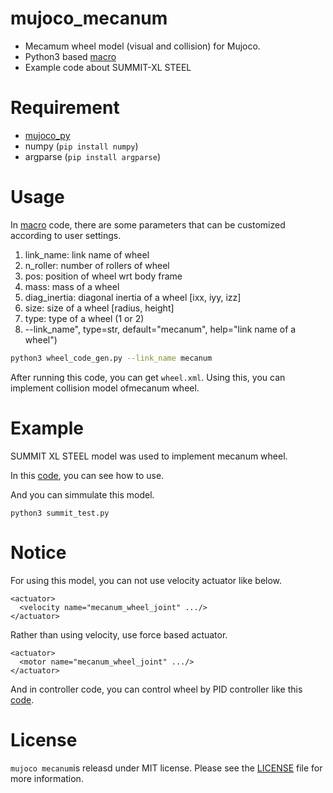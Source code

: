 # mujoco_mecanum
- Mecamum wheel model (visual and collision) for Mujoco.
- Python3 based [macro](wheel_code_gen.py)
- Example code about SUMMIT-XL STEEL

# Requirement
- [mujoco_py](https://github.com/openai/mujoco-py)
- numpy (`pip install numpy`)
- argparse (`pip install argparse`)

# Usage
In [macro](wheel_code_gen.py) code, there are some parameters that can be customized according to user settings.
  1. link_name: link name of wheel
  2. n_roller: number of rollers of wheel
  3. pos: position of wheel wrt body frame
  4. mass: mass of a wheel
  5. diag_inertia: diagonal inertia of a wheel [ixx, iyy, izz]
  6. size: size of a wheel [radius, height]
  7. type: type of a wheel (1 or 2)
  8. --link_name", type=str, default="mecanum", help="link name of a wheel")

```bash
python3 wheel_code_gen.py --link_name mecanum 
```

After running this code, you can get `wheel.xml`. Using this, you can implement collision model ofmecanum wheel.


# Example
SUMMIT XL STEEL model was used to implement mecanum wheel.

In this [code](robots/summit_xl_description/assets/summit_xls.urdf.xml), you can see how to use.

And you can simmulate this model.
```
python3 summit_test.py
```


# Notice
For using this model, you can not use velocity actuator like below.
```
<actuator>
  <velocity name="mecanum_wheel_joint" .../>
</actuator>
```
Rather than using velocity, use force based actuator.
```
<actuator>
  <motor name="mecanum_wheel_joint" .../>
</actuator>
```
And in controller code, you can control wheel by PID controller like this [code](summit_test.py).

# License
`mujoco mecanum`is releasd under MIT license. Please see the [LICENSE](LICENSE) file for more information.

